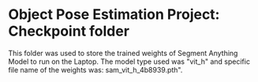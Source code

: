 # Object Pose Estimation Project: Checkpoint folder

This folder was used to store the trained weights of Segment Anything Model to run on the Laptop. The model type used was "vit_h" and specific file name of the weights was: sam_vit_h_4b8939.pth".